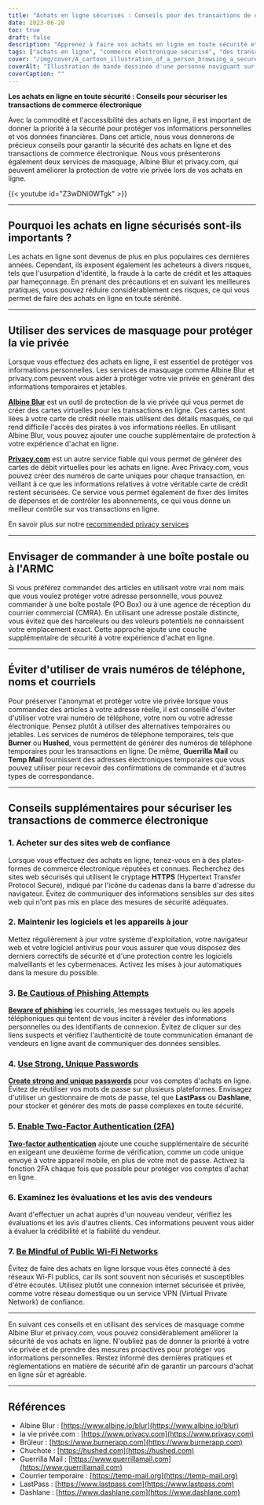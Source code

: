 ```yaml
---
title: "Achats en ligne sécurisés : Conseils pour des transactions de commerce électronique sûres"
date: 2023-06-20
toc: true
draft: false
description: "Apprenez à faire vos achats en ligne en toute sécurité et à protéger vos informations personnelles grâce à ces conseils d'experts et à ces services de masquage."
tags: ["achats en ligne", "commerce électronique sécurisé", "des transactions sûres", "protection de la vie privée", "services de masquage", "Albine Blur", "privacy.com", "Boîte postale", "CMRA", "mots de passe sécurisés", "authentification à deux facteurs", "prévention de l'hameçonnage", "sites web de confiance", "mises à jour du logiciel", "commentaires des vendeurs", "Wi-Fi public", "VPN", "vie privée en ligne", "prévention de l'usurpation d'identité", "fraude à la carte de crédit", "conseils en matière de cybersécurité", "protection des données", "mesures de sécurité en ligne", "numéros de téléphone temporaires", "adresses électroniques temporaires", "vendeurs en ligne réputés", "protection contre les logiciels malveillants", "prévention des cybermenaces", "des transactions en ligne sécurisées", "la sécurité des informations personnelles"]
cover: "/img/cover/A_cartoon_illustration_of_a_person_browsing_a_secure_online.png"
coverAlt: "Illustration de bande dessinée d'une personne naviguant sur un site d'achat en ligne sécurisé, avec un symbole de cadenas et un bouclier en arrière-plan."
coverCaption: ""
---
```


**Les achats en ligne en toute sécurité : Conseils pour sécuriser les transactions de commerce électronique**

Avec la commodité et l'accessibilité des achats en ligne, il est important de donner la priorité à la sécurité pour protéger vos informations personnelles et vos données financières. Dans cet article, nous vous donnerons de précieux conseils pour garantir la sécurité des achats en ligne et des transactions de commerce électronique. Nous vous présenterons également deux services de masquage, Albine Blur et privacy.com, qui peuvent améliorer la protection de votre vie privée lors de vos achats en ligne.

{{< youtube id="Z3wDNi0WTgk" >}}

______

## Pourquoi les achats en ligne sécurisés sont-ils importants ?

Les achats en ligne sont devenus de plus en plus populaires ces dernières années. Cependant, ils exposent également les acheteurs à divers risques, tels que l'usurpation d'identité, la fraude à la carte de crédit et les attaques par hameçonnage. En prenant des précautions et en suivant les meilleures pratiques, vous pouvez réduire considérablement ces risques, ce qui vous permet de faire des achats en ligne en toute sérénité.

______

## Utiliser des services de masquage pour protéger la vie privée

Lorsque vous effectuez des achats en ligne, il est essentiel de protéger vos informations personnelles. Les services de masquage comme Albine Blur et privacy.com peuvent vous aider à protéger votre vie privée en générant des informations temporaires et jetables.

[**Albine Blur**](https://dnt.abine.com/#/ref_register/pC8ZbvQtt) est un outil de protection de la vie privée qui vous permet de créer des cartes virtuelles pour les transactions en ligne. Ces cartes sont liées à votre carte de crédit réelle mais utilisent des détails masqués, ce qui rend difficile l'accès des pirates à vos informations réelles. En utilisant Albine Blur, vous pouvez ajouter une couche supplémentaire de protection à votre expérience d'achat en ligne.

[**Privacy.com**](https://privacy.com/join/SU86Y) est un autre service fiable qui vous permet de générer des cartes de débit virtuelles pour les achats en ligne. Avec Privacy.com, vous pouvez créer des numéros de carte uniques pour chaque transaction, en veillant à ce que les informations relatives à votre véritable carte de crédit restent sécurisées. Ce service vous permet également de fixer des limites de dépenses et de contrôler les abonnements, ce qui vous donne un meilleur contrôle sur vos transactions en ligne.

En savoir plus sur notre [recommended privacy services](https://simeononsecurity.ch/recommendations/services)

______

## Envisager de commander à une boîte postale ou à l'ARMC

Si vous préférez commander des articles en utilisant votre vrai nom mais que vous voulez protéger votre adresse personnelle, vous pouvez commander à une boîte postale (PO Box) ou à une agence de réception du courrier commercial (CMRA). En utilisant une adresse postale distincte, vous évitez que des harceleurs ou des voleurs potentiels ne connaissent votre emplacement exact. Cette approche ajoute une couche supplémentaire de sécurité à votre expérience d'achat en ligne.

______

## Éviter d'utiliser de vrais numéros de téléphone, noms et courriels

Pour préserver l'anonymat et protéger votre vie privée lorsque vous commandez des articles à votre adresse réelle, il est conseillé d'éviter d'utiliser votre vrai numéro de téléphone, votre nom ou votre adresse électronique. Pensez plutôt à utiliser des alternatives temporaires ou jetables. Les services de numéros de téléphone temporaires, tels que **Burner** ou **Hushed**, vous permettent de générer des numéros de téléphone temporaires pour les transactions en ligne. De même, **Guerrilla Mail** ou **Temp Mail** fournissent des adresses électroniques temporaires que vous pouvez utiliser pour recevoir des confirmations de commande et d'autres types de correspondance.

______

## Conseils supplémentaires pour sécuriser les transactions de commerce électronique

### 1. Acheter sur des sites web de confiance

Lorsque vous effectuez des achats en ligne, tenez-vous en à des plates-formes de commerce électronique réputées et connues. Recherchez des sites web sécurisés qui utilisent le cryptage **HTTPS** (Hypertext Transfer Protocol Secure), indiqué par l'icône du cadenas dans la barre d'adresse du navigateur. Évitez de communiquer des informations sensibles sur des sites web qui n'ont pas mis en place des mesures de sécurité adéquates.

### 2. Maintenir les logiciels et les appareils à jour

Mettez régulièrement à jour votre système d'exploitation, votre navigateur web et votre logiciel antivirus pour vous assurer que vous disposez des derniers correctifs de sécurité et d'une protection contre les logiciels malveillants et les cybermenaces. Activez les mises à jour automatiques dans la mesure du possible.

### 3. [Be Cautious of Phishing Attempts](https://simeononsecurity.ch/articles/what-is-a-common-indicator-of-a-phishing-attempt/)

[**Beware of phishing**](https://simeononsecurity.ch/articles/what-is-a-common-indicator-of-a-phishing-attempt/) les courriels, les messages textuels ou les appels téléphoniques qui tentent de vous inciter à révéler des informations personnelles ou des identifiants de connexion. Évitez de cliquer sur des liens suspects et vérifiez l'authenticité de toute communication émanant de vendeurs en ligne avant de communiquer des données sensibles.

### 4. [Use Strong, Unique Passwords](https://simeononsecurity.ch/articles/how-to-create-strong-passwords/)

[**Create strong and unique passwords**](https://simeononsecurity.ch/articles/how-to-create-strong-passwords/) pour vos comptes d'achats en ligne. Évitez de réutiliser vos mots de passe sur plusieurs plateformes. Envisagez d'utiliser un gestionnaire de mots de passe, tel que **LastPass** ou **Dashlane**, pour stocker et générer des mots de passe complexes en toute sécurité.

### 5. [Enable Two-Factor Authentication (2FA)](https://simeononsecurity.ch/articles/what-are-the-diferent-kinds-of-factors-in-mfa/)

[**Two-factor authentication**](https://simeononsecurity.ch/articles/what-are-the-diferent-kinds-of-factors-in-mfa/) ajoute une couche supplémentaire de sécurité en exigeant une deuxième forme de vérification, comme un code unique envoyé à votre appareil mobile, en plus de votre mot de passe. Activez la fonction 2FA chaque fois que possible pour protéger vos comptes d'achat en ligne.

### 6. Examinez les évaluations et les avis des vendeurs

Avant d'effectuer un achat auprès d'un nouveau vendeur, vérifiez les évaluations et les avis d'autres clients. Ces informations peuvent vous aider à évaluer la crédibilité et la fiabilité du vendeur.

### 7. [Be Mindful of Public Wi-Fi Networks](https://simeononsecurity.ch/articles/how-to-create-a-secure-wifi-network/)

Évitez de faire des achats en ligne lorsque vous êtes connecté à des réseaux Wi-Fi publics, car ils sont souvent non sécurisés et susceptibles d'être écoutés. Utilisez plutôt une connexion internet sécurisée et privée, comme votre réseau domestique ou un service VPN (Virtual Private Network) de confiance.

______

En suivant ces conseils et en utilisant des services de masquage comme Albine Blur et privacy.com, vous pouvez considérablement améliorer la sécurité de vos achats en ligne. N'oubliez pas de donner la priorité à votre vie privée et de prendre des mesures proactives pour protéger vos informations personnelles. Restez informé des dernières pratiques et réglementations en matière de sécurité afin de garantir un parcours d'achat en ligne sûr et agréable.

______

## Références

- Albine Blur : [https://www.albine.io/blur](https://www.albine.io/blur)
- la vie privée.com : [https://www.privacy.com](https://www.privacy.com)
- Brûleur : [https://www.burnerapp.com](https://www.burnerapp.com)
- Chuchoté : [https://hushed.com](https://hushed.com)
- Guerrilla Mail : [https://www.guerrillamail.com](https://www.guerrillamail.com)
- Courrier temporaire : [https://temp-mail.org](https://temp-mail.org)
- LastPass : [https://www.lastpass.com](https://www.lastpass.com)
- Dashlane : [https://www.dashlane.com](https://www.dashlane.com)